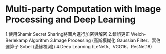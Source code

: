 # Multi-party Computation with Image Processing and Deep Learning

1.使用Shamir Secret Sharing將圖片進行加密與解密
2.錯誤更正 Welch-Berlekamp Algorithm
3.Image Processing (高斯模糊化 Gaussian Filter、索伯運算子 Sobel (邊緣檢測))
4.Deep Learning (LeNet5、VGG16、ResNet18)
